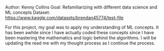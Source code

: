 Author: Kenny Collins
Goal: Refamiliarizing with different data science and ML concepts
Dataset: https://www.kaggle.com/datasets/brendan45774/test-file

For this project, my goal was to apply my understanding of ML concepts. It has been awhile since I have actually coded these concepts since I have been mastering the mathematics and logic behind the algorithms. I will be updating the read me with my thought process as I continue the process.